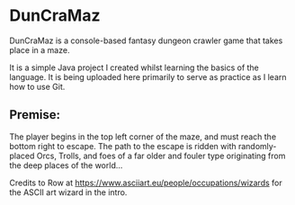 # DunCraMaz

DunCraMaz is a console-based fantasy dungeon crawler game that takes place in a maze.

It is a simple Java project I created whilst learning the basics of the language. It is being
uploaded here primarily to serve as practice as I learn how to use Git.

## Premise:

The player begins in the top left corner of the maze, and must reach the bottom right to escape.
The path to the escape is ridden with randomly-placed Orcs, Trolls, and foes of a far older and
fouler type originating from the deep places of the world...

Credits to Row at https://www.asciiart.eu/people/occupations/wizards for the ASCII art wizard in the intro. 